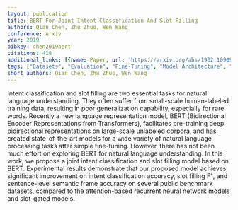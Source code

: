 ```yaml
---
layout: publication
title: BERT For Joint Intent Classification And Slot Filling
authors: Qian Chen, Zhu Zhuo, Wen Wang
conference: Arxiv
year: 2019
bibkey: chen2019bert
citations: 418
additional_links: [{name: Paper, url: 'https://arxiv.org/abs/1902.10909'}]
tags: ["Datasets", "Evaluation", "Fine-Tuning", "Model Architecture", "Training Techniques"]
short_authors: Qian Chen, Zhu Zhuo, Wen Wang
---
```

Intent classification and slot filling are two essential tasks for natural
language understanding. They often suffer from small-scale human-labeled
training data, resulting in poor generalization capability, especially for rare
words. Recently a new language representation model, BERT (Bidirectional
Encoder Representations from Transformers), facilitates pre-training deep
bidirectional representations on large-scale unlabeled corpora, and has created
state-of-the-art models for a wide variety of natural language processing tasks
after simple fine-tuning. However, there has not been much effort on exploring
BERT for natural language understanding. In this work, we propose a joint
intent classification and slot filling model based on BERT. Experimental
results demonstrate that our proposed model achieves significant improvement on
intent classification accuracy, slot filling F1, and sentence-level semantic
frame accuracy on several public benchmark datasets, compared to the
attention-based recurrent neural network models and slot-gated models.